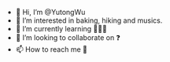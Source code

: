 - 👋 Hi, I’m @YutongWu
- 👀 I’m interested in baking, hiking and musics.
- 🌱 I’m currently learning 👩🏻‍💻
- 💞️ I’m looking to collaborate on ❓
- 📫 How to reach me 🔅

<!---
YwuBloom416/YwuBloom416 is a ✨ special ✨ repository because its `README.md` (this file) appears on your GitHub profile.
You can click the Preview link to take a look at your changes.
--->
